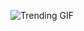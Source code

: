 
<!-- GIF_SECTION -->
![Trending GIF](https://media0.giphy.com/media/v1.Y2lkPThiYjIxNzcyNWpxN3YwZWFydjFhd25qdThhYnFwZ2ltcmsxbjF0bGtubmg5OXh3MCZlcD12MV9naWZzX3NlYXJjaCZjdD1n/3oKIPeLAaOhrv8JJ7y/giphy.gif)
<!-- END_GIF_SECTION -->
